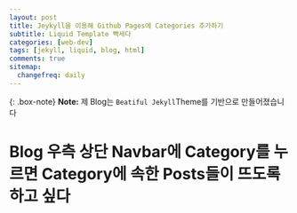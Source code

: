 ```yaml
---
layout: post
title: Jeykyll을 이용해 Github Pages에 Categories 추가하기
subtitle: Liquid Template 빡세다
categories: [web-dev]
tags: [jekyll, liquid, blog, html]
comments: true
sitemap:
  changefreq: daily
---
```


{: .box-note}
**Note:** 제 Blog는 `Beatiful Jekyll`Theme를 기반으로 만들어졌습니다
# Blog 우측 상단 Navbar에 Category를 누르면 Category에 속한 Posts들이 뜨도록 하고 싶다

